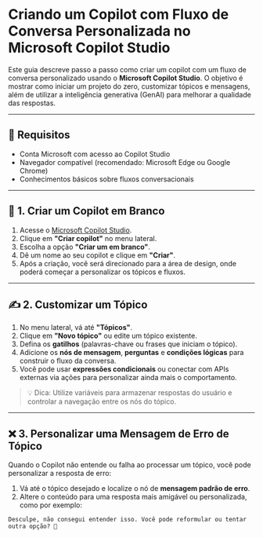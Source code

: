 # Criando um Copilot com Fluxo de Conversa Personalizada no Microsoft Copilot Studio

Este guia descreve passo a passo como criar um copilot com um fluxo de conversa personalizado usando o **Microsoft Copilot Studio**. O objetivo é mostrar como iniciar um projeto do zero, customizar tópicos e mensagens, além de utilizar a inteligência generativa (GenAI) para melhorar a qualidade das respostas.

---

## 🧠 Requisitos

- Conta Microsoft com acesso ao Copilot Studio
- Navegador compatível (recomendado: Microsoft Edge ou Google Chrome)
- Conhecimentos básicos sobre fluxos conversacionais

---

## 🚀 1. Criar um Copilot em Branco

1. Acesse o [Microsoft Copilot Studio](https://copilotstudio.microsoft.com/).
2. Clique em **"Criar copilot"** no menu lateral.
3. Escolha a opção **"Criar um em branco"**.
4. Dê um nome ao seu copilot e clique em **"Criar"**.
5. Após a criação, você será direcionado para a área de design, onde poderá começar a personalizar os tópicos e fluxos.

---

## ✍️ 2. Customizar um Tópico

1. No menu lateral, vá até **"Tópicos"**.
2. Clique em **"Novo tópico"** ou edite um tópico existente.
3. Defina os **gatilhos** (palavras-chave ou frases que iniciam o tópico).
4. Adicione os **nós de mensagem**, **perguntas** e **condições lógicas** para construir o fluxo da conversa.
5. Você pode usar **expressões condicionais** ou conectar com APIs externas via ações para personalizar ainda mais o comportamento.

> 💡 Dica: Utilize variáveis para armazenar respostas do usuário e controlar a navegação entre os nós do tópico.

---

## ❌ 3. Personalizar uma Mensagem de Erro de Tópico

Quando o Copilot não entende ou falha ao processar um tópico, você pode personalizar a resposta de erro:

1. Vá até o tópico desejado e localize o nó de **mensagem padrão de erro**.
2. Altere o conteúdo para uma resposta mais amigável ou personalizada, como por exemplo:

```text
Desculpe, não consegui entender isso. Você pode reformular ou tentar outra opção? 🙂


